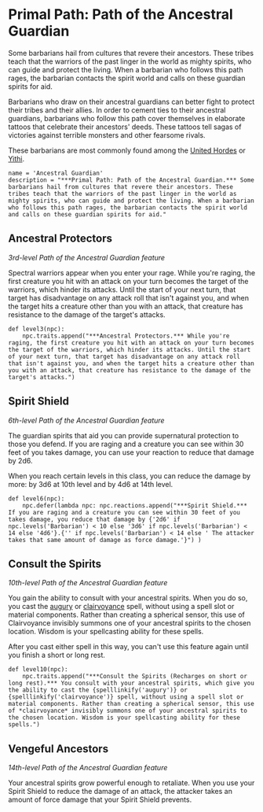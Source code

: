 # Primal Path: Path of the Ancestral Guardian
Some barbarians hail from cultures that revere their ancestors. These tribes teach that the warriors of the past linger in the world as mighty spirits, who can guide and protect the living. When a barbarian who follows this path rages, the barbarian contacts the spirit world and calls on these guardian spirits for aid.

Barbarians who draw on their ancestral guardians can better fight to protect their tribes and their allies. In order to cement ties to their ancestral guardians, barbarians who follow this path cover themselves in elaborate tattoos that celebrate their ancestors' deeds. These tattoos tell sagas of victories against terrible monsters and other fearsome rivals.

These barbarians are most commonly found among the [United Hordes](../../Nations/Tragekia.md) or [Yithi](../../Nations/Yithi.md).

```
name = 'Ancestral Guardian'
description = "***Primal Path: Path of the Ancestral Guardian.*** Some barbarians hail from cultures that revere their ancestors. These tribes teach that the warriors of the past linger in the world as mighty spirits, who can guide and protect the living. When a barbarian who follows this path rages, the barbarian contacts the spirit world and calls on these guardian spirits for aid."
```

## Ancestral Protectors
*3rd-level Path of the Ancestral Guardian feature*

Spectral warriors appear when you enter your rage. While you're raging, the first creature you hit with an attack on your turn becomes the target of the warriors, which hinder its attacks. Until the start of your next turn, that target has disadvantage on any attack roll that isn't against you, and when the target hits a creature other than you with an attack, that creature has resistance to the damage of the target's attacks.

```
def level3(npc):
    npc.traits.append("***Ancestral Protectors.*** While you're raging, the first creature you hit with an attack on your turn becomes the target of the warriors, which hinder its attacks. Until the start of your next turn, that target has disadvantage on any attack roll that isn't against you, and when the target hits a creature other than you with an attack, that creature has resistance to the damage of the target's attacks.")
```

## Spirit Shield
*6th-level Path of the Ancestral Guardian feature*

The guardian spirits that aid you can provide supernatural protection to those you defend. If you are raging and a creature you can see within 30 feet of you takes damage, you can use your reaction to reduce that damage by 2d6.

When you reach certain levels in this class, you can reduce the damage by more: by 3d6 at 10th level and by 4d6 at 14th level.

```
def level6(npc):
    npc.defer(lambda npc: npc.reactions.append("***Spirit Shield.*** If you are raging and a creature you can see within 30 feet of you takes damage, you reduce that damage by {'2d6' if npc.levels('Barbarian') < 10 else '3d6' if npc.levels('Barbarian') < 14 else '4d6'}.{'' if npc.levels('Barbarian') < 14 else ' The attacker takes that same amount of damage as force damage.'}") )
```

## Consult the Spirits
*10th-level Path of the Ancestral Guardian feature*

You gain the ability to consult with your ancestral spirits. When you do so, you cast the [augury](../../Magic/Spells/augury.md) or [clairvoyance](../../Magic/Spells/clairvoyance.md) spell, without using a spell slot or material components. Rather than creating a spherical sensor, this use of Clairvoyance invisibly summons one of your ancestral spirits to the chosen location. Wisdom is your spellcasting ability for these spells.

After you cast either spell in this way, you can't use this feature again until you finish a short or long rest.

```
def level10(npc):
    npc.traits.append("***Consult the Spirits (Recharges on short or long rest).*** You consult with your ancestral spirits, which give you the ability to cast the {spelllinkify('augury')} or {spelllinkify('clairvoyance')} spell, without using a spell slot or material components. Rather than creating a spherical sensor, this use of *clairvoyance* invisibly summons one of your ancestral spirits to the chosen location. Wisdom is your spellcasting ability for these spells.")
```

## Vengeful Ancestors
*14th-level Path of the Ancestral Guardian feature*

Your ancestral spirits grow powerful enough to retaliate. When you use your Spirit Shield to reduce the damage of an attack, the attacker takes an amount of force damage that your Spirit Shield prevents.
